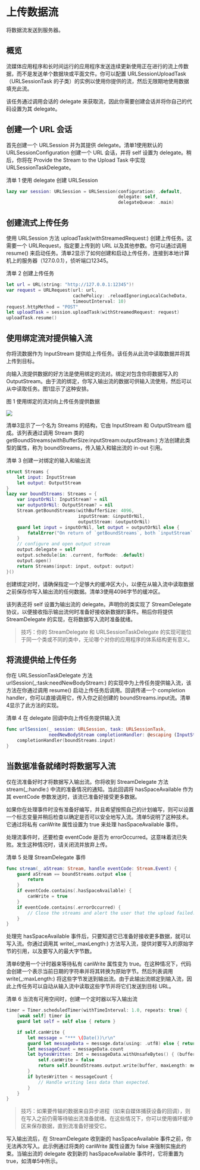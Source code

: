 # 上传数据流

将数据流发送到服务器。

## 概览

流媒体应用程序和长时间运行的应用程序发送连续更新使用正在进行的流上传数据，而不是发送单个数据块或平面文件。你可以配置 URLSessionUploadTask（URLSessionTask 的子类）的实例以使用你提供的流，然后无限期地使用数据填充此流。

该任务通过调用会话的 delegate 来获取流，因此你需要创建会话并将你自己的代码设置为其 delegate。

## 创建一个 URL 会话

首先创建一个 URLSession 并为其提供 delegate。清单1使用默认的 URLSessionConfiguration 创建一个 URL 会话，并将 self 设置为 delegate。稍后，你将在 Provide the Stream to the Upload Task 中实现 URLSessionTaskDelegate。

清单 1 使用 delegate 创建 URLSession

```swift
lazy var session: URLSession = URLSession(configuration: .default,
                                          delegate: self,
                                          delegateQueue: .main)
```

## 创建流式上传任务

使用 URLSession 方法 uploadTask(withStreamedRequest:) 创建上传任务。这需要一个 URLRequest，指定要上传到的 URL 以及其他参数。你可以通过调用 resume() 来启动任务。清单2显示了如何创建和启动上传任务，连接到本地计算机上的服务器（127.0.0.1），侦听端口12345。

清单 2 创建上传任务

```swift
let url = URL(string: "http://127.0.0.1:12345")!
var request = URLRequest(url: url,
                         cachePolicy: .reloadIgnoringLocalCacheData,
                         timeoutInterval: 10)
request.httpMethod = "POST"
let uploadTask = session.uploadTask(withStreamedRequest: request)
uploadTask.resume()
```

## 使用绑定流对提供输入流

你将流数据作为 InputStream 提供给上传任务。该任务从此流中读取数据并将其上传到目标。

向输入流提供数据的好方法是使用绑定的流对。绑定对包含你将数据写入的 OutputStream。由于流的绑定，你写入输出流的数据可供输入流使用，然后可以从中读取任务。图1显示了这种安排。

图 1 使用绑定的流对向上传任务提供数据

![](https://docs-assets.developer.apple.com/published/da31e34bc2/a29fb2be-5f7f-4c56-9ef6-4090ecfbae82.png)

清单3显示了一个名为 Streams 的结构，它由 InputStream 和 OutputStream 组成。该列表通过调用 Stream 类的 getBoundStreams(withBufferSize:inputStream:outputStream:) 方法创建此类型的属性，称为 boundStreams，传入输入和输出流的 in-out 引用。

清单 3 创建一对绑定的输入和输出流

```swift
struct Streams {
    let input: InputStream
    let output: OutputStream
}
lazy var boundStreams: Streams = {
    var inputOrNil: InputStream? = nil
    var outputOrNil: OutputStream? = nil
    Stream.getBoundStreams(withBufferSize: 4096,
                           inputStream: &inputOrNil,
                           outputStream: &outputOrNil)
    guard let input = inputOrNil, let output = outputOrNil else {
        fatalError("On return of `getBoundStreams`, both `inputStream` and `outputStream` will contain non-nil streams.")
    }
    // configure and open output stream
    output.delegate = self
    output.schedule(in: .current, forMode: .default)
    output.open()
    return Streams(input: input, output: output)
}()
```

创建绑定对时，请确保指定一个足够大的缓冲区大小，以便在从输入流中读取数据之前保存你写入输出流的任何数据。清单3使用4096字节的缓冲区。

该列表还将 self 设置为输出流的 delegate。声明你的类实现了 StreamDelegate 协议，以便接收指示输出流何时准备好接收新数据的事件。稍后你将提供 StreamDelegate 的实现，在将数据写入流时准备就绪。

> 技巧：你的 StreamDelegate 和 URLSessionTaskDelegate 的实现可能位于同一个类或不同的类中，无论哪个对你的应用程序的体系结构更有意义。

## 将流提供给上传任务

你在 URLSessionTaskDelegate 方法 urlSession(_:task:needNewBodyStream:) 的实现中为上传任务提供输入流，该方法在你通过调用 resume() 启动上传任务后调用。回调传递一个 completion handler，你可以直接调用它，传入你之前创建的 boundStreams.input流。清单4显示了此方法的实现。

清单 4 在 delegate 回调中向上传任务提供输入流

```swift
func urlSession(_ session: URLSession, task: URLSessionTask,
                needNewBodyStream completionHandler: @escaping (InputStream?) -> Void) {
    completionHandler(boundStreams.input)
}
```

## 当数据准备就绪时将数据写入流

仅在流准备好时才将数据写入输出流。你将收到 StreamDelegate 方法 stream(_:handle:) 中流的准备情况的通知。当此回调将 hasSpaceAvailable 作为其 eventCode 参数发送时，该流已准备好接受更多数据。

如果你在处理事件时没有准备好编写，并且希望按照自己的计划编写，则可以设置一个标志变量并稍后检查以确定是否可以安全地写入流。清单5说明了这种技术。它通过将私有 canWrite 属性设置为 true 来处理 hasSpaceAvailable 事件。

处理流事件时，还要检查 eventCode 是否为 errorOccurred。这意味着流已失败。发生这种情况时，请关闭流并放弃上传。

清单 5 处理 StreamDelegate 事件

```swift
func stream(_ aStream: Stream, handle eventCode: Stream.Event) {
    guard aStream == boundStreams.output else {
        return
    }
    if eventCode.contains(.hasSpaceAvailable) {
        canWrite = true
    }
    if eventCode.contains(.errorOccurred) {
        // Close the streams and alert the user that the upload failed.
    }
}
```

处理完 hasSpaceAvailable 事件后，只要知道它已准备好接收更多数据，就可以写入流。你通过调用其 write(_:maxLength:) 方法写入流，提供对要写入的原始字节的引用，以及要写入的最大字节数。

清单6使用一个计时器来等待私有 canWrite 属性变为 true。在这种情况下，代码会创建一个表示当前日期的字符串并将其转换为原始字节。然后列表调用 write(_:maxLength:) 将这些字节发送到输出流。由于此输出流绑定到输入流，因此上传任务可以自动从输入流中读取这些字节并将它们发送到目标 URL。

清单 6 当流有可用空间时，创建一个定时器以写入输出流

```swift
timer = Timer.scheduledTimer(withTimeInterval: 1.0, repeats: true) {
    [weak self] timer in
    guard let self = self else { return }

    if self.canWrite {
        let message = "*** \(Date())\r\n"
        guard let messageData = message.data(using: .utf8) else { return }
        let messageCount = messageData.count
        let bytesWritten: Int = messageData.withUnsafeBytes() { (buffer: UnsafePointer<UInt8>) in
            self.canWrite = false
            return self.boundStreams.output.write(buffer, maxLength: messageCount)
        }
        if bytesWritten < messageCount {
            // Handle writing less data than expected.
        }
    }
}
```

> 技巧：如果要传输的数据来自异步进程（如来自媒体捕获设备的回调），则在写入之前仍需等待输出流准备就绪。在这些情况下，你可以使用循环缓冲区来保存数据，直到流准备好接受它。

写入输出流后，在 StreamDelegate 收到新的 hasSpaceAvailable 事件之前，你无法再次写入。此示例通过将类的 canWrite 属性设置为 false 来强制实施此约束。当输出流的 delegate 收到新的 hasSpaceAvailable 事件时，它将重置为 true，如清单5中所示。

